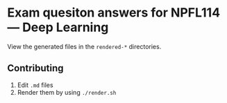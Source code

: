 # Exam quesiton answers for NPFL114 — Deep Learning

View the generated files in the `rendered-*` directories.

## Contributing 

1. Edit `.md` files
2. Render them by using `./render.sh`
